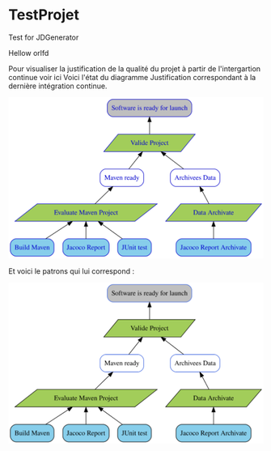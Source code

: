 # TestProjet
Test for JDGenerator

Hellow orlfd



Pour visualiser la justification de la qualité du projet à partir de l'intergartion continue voir ici
Voici l'état du diagramme Justification correspondant à la dernière intégration continue.

![link to Google](https://github.com/Nicolas-Corbiere/TestProjet/blob/master/output/basic_REA.svg)

Et voici le patrons qui lui correspond :


![link to Google](https://github.com/Nicolas-Corbiere/TestProjet/blob/master/output/basic.svg)

